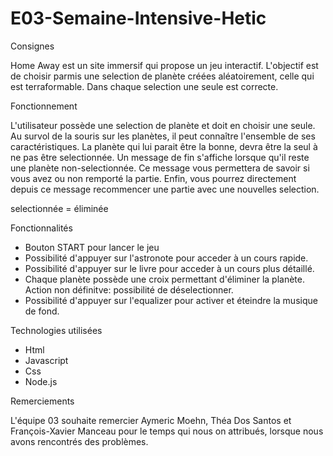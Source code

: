 # E03-Semaine-Intensive-Hetic

Consignes 

Home Away est un site immersif qui propose un jeu interactif. L'objectif est de choisir parmis une selection de planète créées aléatoirement, celle qui est terraformable. Dans chaque selection une seule est correcte. 

Fonctionnement 

L'utilisateur possède une selection de planète et doit en choisir une seule. Au survol de la souris sur les planètes, il peut connaître l'ensemble de ses caractéristiques. La planète qui lui parait être la bonne, devra être la seul à ne pas être selectionnée. Un message de fin s'affiche lorsque qu'il reste une planète non-selectionnée. Ce message vous permettera de savoir si vous avez ou non remporté la partie. Enfin, vous pourrez directement depuis ce message recommencer une partie avec une nouvelles selection. 

selectionnée = éliminée 

Fonctionnalités 

- Bouton START pour lancer le jeu 
- Possibilité d'appuyer sur l'astronote pour acceder à un cours rapide.
- Possibilité d'appuyer sur le livre pour acceder à un cours plus détaillé. 
- Chaque planète possède une croix permettant d'éliminer la planète. Action non définitve: possibilité de déselectionner. 
- Possibilité d'appuyer sur l'equalizer pour activer et éteindre la musique de fond. 

Technologies utilisées 

- Html 
- Javascript
- Css
- Node.js 

Remerciements 

L'équipe 03 souhaite remercier Aymeric Moehn, Théa Dos Santos et François-Xavier Manceau pour le temps qui nous on attribués, lorsque nous avons rencontrés des problèmes. 